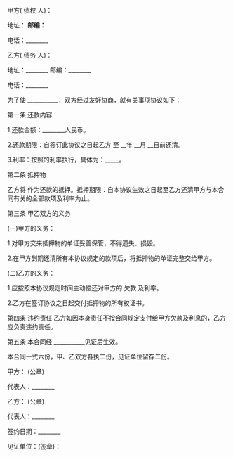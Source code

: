 
 


甲方(
债权
人)：


地址： ________邮编：________


电话：________


乙方(
债务
人)：


地址：________ 邮编：________


电话：________


为了使 ___________，双方经过友好协商，就有关事项协议如下：


第一条 还款内容


1.还款金额：________人民币。


2.还款期限：自签订此协议之日起乙方 至 __年 __月 __日前还清。


3.利率：按照的利率执行，具体为：_____。


第二条 抵押物


乙方将 作为还款的抵押。抵押期限：自本协议生效之日起至乙方还清甲方与本合同有关的全部款项及利率为止。


第三条 甲乙双方的义务


(一)甲方的义务：


1.对甲方交来抵押物的单证妥善保管，不得遗失、损毁。


2.在甲方到期还清所有本协议规定的款项后，将抵押物的单证完整交给甲方。


(二)乙方的义务：


1.应按照本协议规定时间主动偿还对甲方的
欠款
及利率。


2.乙方在签订协议之日起交付抵押物的所有权证书。


第四条 违约责任 乙方如因本身责任不按合同规定支付给甲方欠款及利息的，乙方应负责违约责任。


第五条 本合同经 ___________见证后生效。


本合同一式六份，甲、乙双方各执二份，见证单位留存二份。


甲方： (公章)


代表人：________


乙方： (公章)


代表人：________


签约日期：________


见证单位：(签章)：
 


 

 
 
 
 
 
  


  
 

  


  


  
 
 
 
 

